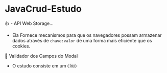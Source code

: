 # JavaCrud-Estudo
:+1: -  API Web Storage...
- Ela Fornece mecanismos para que os navegadores possam armazenar dados através de `chave:valor` de uma forma mais eficiente que os cookies.

:checkered_flag: Validador dos Campos do Modal

- O estudo consiste em um `CRUD`

